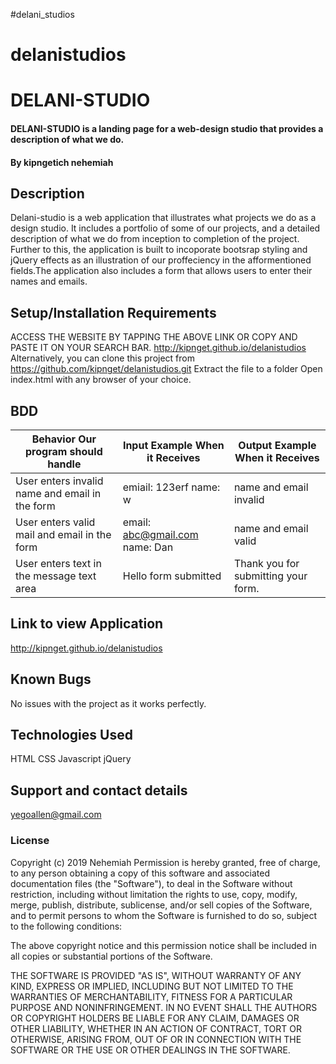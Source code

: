 #delani_studios
# delanistudios
# DELANI-STUDIO
#### DELANI-STUDIO is a landing page for a web-design studio that provides a description of what we do.
#### By **kipngetich nehemiah**
## Description
Delani-studio is a web application that illustrates what projects we do as a design studio. It includes a portfolio of some of our projects, and a detailed description of what we do from inception to completion of the project. Further to this, the application is built to incoporate bootsrap styling and jQuery effects as an illustration of our proffeciency in the afformentioned fields.The application also includes a form that allows users to enter their names and emails.
## Setup/Installation Requirements
ACCESS THE WEBSITE BY TAPPING THE ABOVE LINK OR COPY AND PASTE IT ON YOUR SEARCH BAR.
http://kipnget.github.io/delanistudios
Alternatively, you can clone this project from https://github.com/kipnget/delanistudios.git
Extract the file to a folder
Open index.html with any browser of your choice. 
## BDD
| Behavior Our program should handle             | Input Example When it Receives | Output Example When it Receives     |
|------------------------------------------------|--------------------------------|-------------------------------------|
| User enters invalid name and email in the form | emiail: 123erf name: w         | name and email invalid              |
| User enters valid mail and email in the form   | email: abc@gmail.com name: Dan | name and email valid                |
| User enters text in the message text area      | Hello form submitted           | Thank you for submitting your form. |
## Link to view Application
http://kipnget.github.io/delanistudios

## Known Bugs
No issues with the project as it works perfectly.
## Technologies Used
HTML
CSS
Javascript
jQuery
## Support and contact details
yegoallen@gmail.com
### License
Copyright (c) 2019 Nehemiah Permission is hereby granted, free of charge, to any person obtaining a copy of this software and associated documentation files (the "Software"), to deal in the Software without restriction, including without limitation the rights to use, copy, modify, merge, publish, distribute, sublicense, and/or sell copies of the Software, and to permit persons to whom the Software is furnished to do so, subject to the following conditions:

The above copyright notice and this permission notice shall be included in all copies or substantial portions of the Software.

THE SOFTWARE IS PROVIDED "AS IS", WITHOUT WARRANTY OF ANY KIND, EXPRESS OR IMPLIED, INCLUDING BUT NOT LIMITED TO THE WARRANTIES OF MERCHANTABILITY, FITNESS FOR A PARTICULAR PURPOSE AND NONINFRINGEMENT. IN NO EVENT SHALL THE AUTHORS OR COPYRIGHT HOLDERS BE LIABLE FOR ANY CLAIM, DAMAGES OR OTHER LIABILITY, WHETHER IN AN ACTION OF CONTRACT, TORT OR OTHERWISE, ARISING FROM, OUT OF OR IN CONNECTION WITH THE SOFTWARE OR THE USE OR OTHER DEALINGS IN THE SOFTWARE.